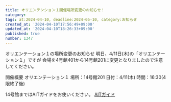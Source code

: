 ```yaml
---
title: オリエンテンション１開催場所変更のお知らせ！
category:
tags: at:2024-04-10, deadline:2024-05-10, category:お知らせ
created_at: '2024-04-10T17:56:49+09:00'
updated_at: '2024-04-10T18:26:33+09:00'
published: true
number: 1347
---
```


オリエンテーション１の場所変更のお知らせ
明日、4/11日(木)の「オリエンテーション１」ですが
会場を4号館401から14号館201に変更となりましたので注意してください。

開催概要
オリエンテーション１
場所：14号館201
日付：4/11(木)
時間：16:30(4限終了後)

14号館まではAITガイドをお使いください。
[AITガイド](https://ait-guide.sysken.net)

